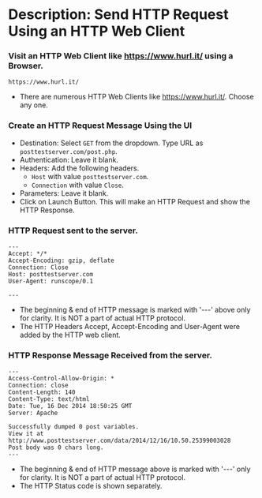 # Description: Send HTTP Request Using an HTTP Web Client

### Visit an HTTP Web Client like https://www.hurl.it/ using a Browser.
```
https://www.hurl.it/
```
- There are numerous HTTP Web Clients like https://www.hurl.it/. Choose any one.

### Create an HTTP Request Message Using the UI
- Destination: Select `GET` from the dropdown. Type URL as `posttestserver.com/post.php`.
- Authentication: Leave it blank.
- Headers: Add the following headers.
    - `Host` with value `posttestserver.com`.
    - `Connection` with value `Close`.
- Parameters: Leave it blank.
- Click on Launch Button. This will make an HTTP Request and show the HTTP Response.

### HTTP Request sent to the server.
```
---
Accept: */*
Accept-Encoding: gzip, deflate
Connection: Close
Host: posttestserver.com
User-Agent: runscope/0.1

---
```
- The beginning & end of HTTP message is marked with '---' above only for clarity. It is NOT a part of actual HTTP protocol.
- The HTTP Headers Accept, Accept-Encoding and User-Agent were added by the HTTP web client.

### HTTP Response Message Received from the server.
```
---
Access-Control-Allow-Origin: *
Connection: close
Content-Length: 140
Content-Type: text/html
Date: Tue, 16 Dec 2014 18:50:25 GMT
Server: Apache

Successfully dumped 0 post variables.
View it at http://www.posttestserver.com/data/2014/12/16/10.50.25399003028
Post body was 0 chars long.
---
```
- The beginning & end of HTTP message above is marked with '---' only for clarity. It is NOT a part of actual HTTP protocol.
- The HTTP Status code is shown separately.